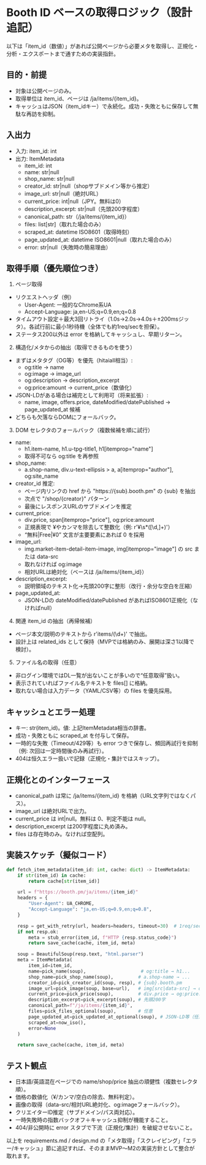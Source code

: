 # Booth ID ベースの取得ロジック（設計追記）

以下は「item_id（数値）」があれば公開ページから必要メタを取得し、正規化・分析・エクスポートまで通すための実装指針。

## 目的・前提
- 対象は公開ページのみ。
- 取得単位は item_id、ページは /ja/items/{item_id}。
- キャッシュはJSON（item_idキー）で永続化。成功・失敗ともに保存して無駄な再訪を抑制。

## 入出力
- 入力: item_id: int
- 出力: ItemMetadata
  - item_id: int
  - name: str|null
  - shop_name: str|null
  - creator_id: str|null（shopサブドメイン等から推定）
  - image_url: str|null（絶対URL）
  - current_price: int|null（JPY。無料は0）
  - description_excerpt: str|null（先頭200字程度）
  - canonical_path: str（/ja/items/{item_id}）
  - files: list[str]（取れた場合のみ）
  - scraped_at: datetime ISO8601（取得時刻）
  - page_updated_at: datetime ISO8601|null（取れた場合のみ）
  - error: str|null（失敗時の簡易理由）

## 取得手順（優先順位つき）
1) ページ取得
- リクエストヘッダ（例）
  - User-Agent: 一般的なChrome系UA
  - Accept-Language: ja,en-US;q=0.9,en;q=0.8
- タイムアウト設定＋最大3回リトライ（1.0s→2.0s→4.0s＋±200msジッタ）。各試行前に最小1秒待機（全体でも約1req/secを担保）。
- ステータス200以外は error を格納してキャッシュし、早期リターン。

2) 構造化/メタからの抽出（取得できるものを使う）
- まずはメタタグ（OG等）を優先（hitaiall相当）:
  - og:title → name
  - og:image → image_url
  - og:description → description_excerpt
  - og:price:amount → current_price（数値化）
- JSON-LDがある場合は補完として利用可（将来拡張）:
  - name, image, offers.price, dateModified/datePublished → page_updated_at 候補
- どちらも欠落ならDOMにフォールバック。

3) DOM セレクタのフォールバック（複数候補を順に試行）
- name:
  - h1.item-name, h1.u-tpg-title1, h1[itemprop="name"]
  - 取得不可なら og:title を再参照
- shop_name:
  - a.shop-name, div.u-text-ellipsis > a, a[itemprop="author"], og:site_name
- creator_id 推定:
  - ページ内リンクの href から "https://{sub}.booth.pm" の {sub} を抽出
  - 次点で "/shop/{creator}" パターン
  - 最後にレスポンスURLのサブドメインを推定
- current_price:
  - div.price, span[itemprop="price"], og:price:amount
  - 正規表現で ¥やカンマを除去して整数化（例: r'¥\s*([\d,]+)'）
  - “無料|Free|¥0” 文言が主要要素にあれば 0 を採用
- image_url:
  - img.market-item-detail-item-image, img[itemprop="image"] の src または data-src
  - 取れなければ og:image
  - 相対URLは絶対化（ベースは /ja/items/{item_id}）
- description_excerpt:
  - 説明領域のテキスト化→先頭200字に整形（改行・余分な空白を圧縮）
- page_updated_at:
  - JSON-LDの dateModified/datePublished があればISO8601正規化（なければnull）

4) 関連 item_id の抽出（再帰候補）
- ページ本文/説明のテキストから r'items/(\d+)' で抽出。
- 設計上は related_ids として保持（MVPでは格納のみ、展開は深さ1以降で検討）。

5) ファイル名の取得（任意）
- 非ログイン環境ではDL一覧が出ないことが多いので“任意取得”扱い。
- 表示されていればファイル名テキストを files[] に格納。
- 取れない場合は入力データ（YAML/CSV等）の files を優先採用。

## キャッシュとエラー処理
- キー: str(item_id)。値: 上記ItemMetadata相当の辞書。
- 成功・失敗ともに scraped_at を付与して保存。
- 一時的な失敗（Timeout/429等）も error つきで保存し、頻回再試行を抑制（例: 次回は一定時間後のみ再試行）。
- 404は恒久エラー扱いで記録（正規化・集計ではスキップ）。

## 正規化とのインターフェース
- canonical_path は常に /ja/items/{item_id} を格納（URL文字列ではなくパス）。
- image_url は絶対URLで出力。
- current_price は int|null。無料は 0、判定不能は null。
- description_excerpt は200字程度に丸め済み。
- files は存在時のみ。なければ空配列。

## 実装スケッチ（擬似コード）
```python
def fetch_item_metadata(item_id: int, cache: dict) -> ItemMetadata:
    if str(item_id) in cache:
        return cache[str(item_id)]

    url = f"https://booth.pm/ja/items/{item_id}"
    headers = {
        "User-Agent": UA_CHROME,
        "Accept-Language": "ja,en-US;q=0.9,en;q=0.8",
    }

    resp = get_with_retry(url, headers=headers, timeout=30)  # 1req/sec + backoff
    if not resp.ok:
        meta = stub_error(item_id, f"HTTP {resp.status_code}")
        return save_cache(cache, item_id, meta)

    soup = BeautifulSoup(resp.text, "html.parser")
    meta = ItemMetadata(
        item_id=item_id,
        name=pick_name(soup),                    # og:title → h1...
        shop_name=pick_shop_name(soup),         # a.shop-name → ...
        creator_id=pick_creator_id(soup, resp), # {sub}.booth.pm
        image_url=pick_image(soup, base=url),   # img[src|data-src] → og:image
        current_price=pick_price(soup),         # div.price → og:price:amount → 0 if free
        description_excerpt=pick_excerpt(soup), # 先頭200字
        canonical_path=f"/ja/items/{item_id}",
        files=pick_files_optional(soup),        # 任意
        page_updated_at=pick_updated_at_optional(soup), # JSON-LD等（任意）
        scraped_at=now_iso(),
        error=None
    )

    return save_cache(cache, item_id, meta)
```

## テスト観点
- 日本語/英語混在ページでの name/shop/price 抽出の頑健性（複数セレクタ順）。
- 価格の数値化（¥/カンマ/空白の除去、無料判定）。
- 画像の取得（data-src/相対URL絶対化、og:imageフォールバック）。
- クリエイターID推定（サブドメイン/パス両対応）。
- 一時失敗時の指数バックオフ＋キャッシュ抑制が機能すること。
- 404/非公開時に error スタブで下流（正規化/集計）を破綻させないこと。

以上を requirements.md / design.md の「メタ取得」「スクレイピング」「エラー/キャッシュ」節に追記すれば、そのままMVP～M2の実装方針として整合が取れます。
